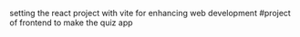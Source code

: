 
setting the react project with vite for enhancing web development
#project of frontend to make the quiz app
